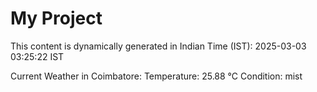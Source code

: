 # My Project

This content is dynamically generated in Indian Time (IST): 2025-03-03 03:25:22 IST


Current Weather in Coimbatore:
Temperature: 25.88 °C
Condition: mist
